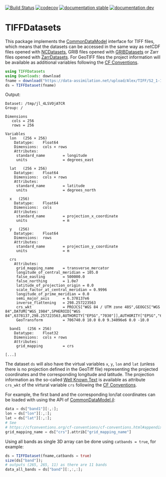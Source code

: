 [![Build Status](https://github.com/Alexander-Barth/TIFFDatasets.jl/workflows/CI/badge.svg)](https://github.com/Alexander-Barth/TIFFDatasets.jl/actions)
[![codecov](https://codecov.io/github/Alexander-Barth/TIFFDatasets.jl/graph/badge.svg?token=IHIF42JVKU)](https://codecov.io/github/Alexander-Barth/TIFFDatasets.jl)
[![documentation stable](https://img.shields.io/badge/docs-stable-blue.svg)](https://alexander-barth.github.io/TIFFDatasets.jl/stable/)
[![documentation dev](https://img.shields.io/badge/docs-dev-blue.svg)](https://alexander-barth.github.io/TIFFDatasets.jl/dev/)

# TIFFDatasets


This package implements the [CommonDataModel](https://github.com/JuliaGeo/CommonDataModel.jl) interface for TIFF files, which means that the datasets can be accessed in the same way as netCDF files opened with [NCDatasets](https://github.com/Alexander-Barth/NCDatasets.jl), GRIB files opened with [GRIBDatasets](https://github.com/JuliaGeo/GRIBDatasets.jl) or Zarr files opened with [ZarrDatasets](https://github.com/JuliaGeo/ZarrDatasets.jl). For GeoTIFF files the project information will be available as additional variables following the [CF Conventions](https://cfconventions.org/cf-conventions/cf-conventions.html#use-of-the-crs-well-known-text-format).

```julia
using TIFFDatasets
using Downloads: download
fname = download("https://data-assimilation.net/upload/Alex/TIFF/S2_1-12-19_48MYU_0.tif")
ds = TIFFDataset(fname)
```

Output:

```
Dataset: /tmp/jl_4LSVOjATCR
Group: /

Dimensions
   cols = 256
   rows = 256

Variables
  lon   (256 × 256)
    Datatype:    Float64
    Dimensions:  cols × rows
    Attributes:
     standard_name        = longitude
     units                = degrees_east

  lat   (256 × 256)
    Datatype:    Float64
    Dimensions:  cols × rows
    Attributes:
     standard_name        = latitude
     units                = degrees_north

  x   (256)
    Datatype:    Float64
    Dimensions:  cols
    Attributes:
     standard_name        = projection_x_coordinate
     units                = m

  y   (256)
    Datatype:    Float64
    Dimensions:  rows
    Attributes:
     standard_name        = projection_y_coordinate
     units                = m

  crs
    Attributes:
     grid_mapping_name    = transverse_mercator
     longitude_of_central_meridian = 105.0
     false_easting        = 500000.0
     false_northing       = 1.0e7
     latitude_of_projection_origin = 0.0
     scale_factor_at_central_meridian = 0.9996
     longitude_of_prime_meridian = 0.0
     semi_major_axis      = 6.378137e6
     inverse_flattening   = 298.257223563
     crs_wkt              = PROJCS["WGS 84 / UTM zone 48S",GEOGCS["WGS 84",DATUM["WGS_1984",SPHEROID["WGS 84",6378137,298.257223563,AUTHORITY["EPSG","7030"]],AUTHORITY["EPSG","6326"]],PRIMEM["Greenwich",0,AUTHORITY["EPSG","8901"]],UNIT["degree",0.0174532925199433,AUTHORITY["EPSG","9122"]],AUTHORITY["EPSG","4326"]],PROJECTION["Transverse_Mercator"],PARAMETER["latitude_of_origin",0],PARAMETER["central_meridian",105],PARAMETER["scale_factor",0.9996],PARAMETER["false_easting",500000],PARAMETER["false_northing",10000000],UNIT["metre",1,AUTHORITY["EPSG","9001"]],AXIS["Easting",EAST],AXIS["Northing",NORTH],AUTHORITY["EPSG","32748"]]
     GeoTransform         = 706740.0 10.0 0.0 9.34096e6 0.0 -10.0

  band1   (256 × 256)
    Datatype:    Float32
    Dimensions:  cols × rows
    Attributes:
     grid_mapping         = crs

[...]
```

The dataset `ds` will also have the virtual variables `x`, `y`, `lon` and `lat`
(unless there is no projection defined in the GeoTiff file)
representing the projected coordinates and the corresponding longitude and latitude.
The projection information as the so-called [Well Known Text](https://en.wikipedia.org/wiki/Well-known_text_representation_of_coordinate_reference_systems) is available as attribute `crs_wkt` of the virtural variable `crs` following the [CF Conventions](https://cfconventions.org/cf-conventions/cf-conventions.html#use-of-the-crs-well-known-text-format).


For example, the first band and the corresponding lon/lat coordinates can be loaded with using the API of [CommonDataModel.jl](https://github.com/JuliaGeo/CommonDataModel.jl):

```julia
data = ds["band1"][:,:];
lon = ds["lon"][:,:];
lat = ds["lat"][:,:];
# See
# https://cfconventions.org/cf-conventions/cf-conventions.html#appendix-grid-mappings
grid_mapping_name = ds["crs"].attrib["grid_mapping_name"]
```

Using all bands as single 3D array can be done using `catbands = true`, for example:

```julia
ds = TIFFDataset(fname,catbands = true)
size(ds["band"]);
# outputs (265, 265, 11) as there are 11 bands
data_all_bands = ds["band"][:,:,:];
```
